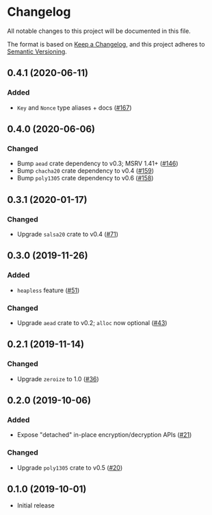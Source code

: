 # Changelog
All notable changes to this project will be documented in this file.

The format is based on [Keep a Changelog](https://keepachangelog.com/en/1.0.0/),
and this project adheres to [Semantic Versioning](https://semver.org/spec/v2.0.0.html).

## 0.4.1 (2020-06-11)
### Added
- `Key` and `Nonce` type aliases + docs ([#167])

[#167]: https://github.com/RustCrypto/AEADs/pull/159

## 0.4.0 (2020-06-06)
### Changed
- Bump `aead` crate dependency to v0.3; MSRV 1.41+ ([#146])
- Bump `chacha20` crate dependency to v0.4 ([#159])
- Bump `poly1305` crate dependency to v0.6 ([#158])

[#159]: https://github.com/RustCrypto/AEADs/pull/159
[#158]: https://github.com/RustCrypto/AEADs/pull/158
[#146]: https://github.com/RustCrypto/AEADs/pull/146

## 0.3.1 (2020-01-17)
### Changed
- Upgrade `salsa20` crate to v0.4 ([#71])

[#71]: https://github.com/RustCrypto/AEADs/pull/71

## 0.3.0 (2019-11-26)
### Added
- `heapless` feature ([#51])

### Changed
- Upgrade `aead` crate to v0.2; `alloc` now optional ([#43])

[#51]: https://github.com/RustCrypto/AEADs/pull/51
[#43]: https://github.com/RustCrypto/AEADs/pull/43

## 0.2.1 (2019-11-14)
### Changed
- Upgrade `zeroize` to 1.0 ([#36])

[#36]: https://github.com/RustCrypto/AEADs/pull/36

## 0.2.0 (2019-10-06)
### Added
- Expose "detached" in-place encryption/decryption APIs ([#21])

### Changed
- Upgrade `poly1305` crate to v0.5 ([#20])

[#21]: https://github.com/RustCrypto/AEADs/pull/21
[#20]: https://github.com/RustCrypto/AEADs/pull/20

## 0.1.0 (2019-10-01)

- Initial release
